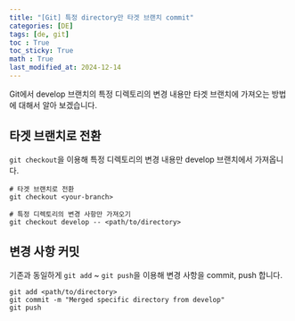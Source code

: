 ```yaml
---
title: "[Git] 특정 directory만 타겟 브랜치 commit"
categories: [DE]
tags: [de, git]
toc : True
toc_sticky: True
math : True
last_modified_at: 2024-12-14
---
```


Git에서 develop 브랜치의 특정 디렉토리의 변경 내용만 타겟 브랜치에 가져오는 방법에 대해서 알아 보겠습니다.


## 타겟 브랜치로 전환
`git checkout`을 이용해 특정 디렉토리의 변경 내용만 develop 브랜치에서 가져옵니다.

```git
# 타겟 브랜치로 전환
git checkout <your-branch>

# 특정 디렉토리의 변경 사항만 가져오기
git checkout develop -- <path/to/directory>
```


## 변경 사항 커밋
기존과 동일하게 `git add` ~ `git push`을 이용해 변경 사항을 commit, push 합니다.

```git
git add <path/to/directory>
git commit -m "Merged specific directory from develop"
git push
```